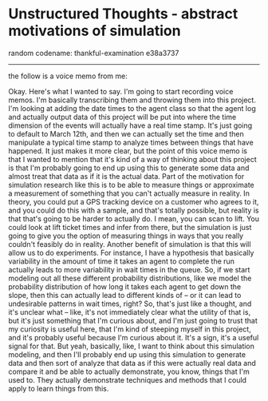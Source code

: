# Unstructured Thoughts - abstract motivations of simulation

random codename: thankful-examination e38a3737

***


the follow is a voice memo from me:


Okay. Here's what I wanted to say. I'm going to start recording voice memos. I'm basically transcribing them and throwing them into this project. I'm looking at adding the date times to the agent class so that the agent log and actually output data of this project will be put into where the time dimension of the events will actually have a real time stamp. It's just going to default to March 12th, and then we can actually set the time and then manipulate a typical time stamp to analyze times between things that have happened. It just makes it more clear, but the point of this voice memo is that I wanted to mention that it's kind of a way of thinking about this project is that I'm probably going to end up using this to generate some data and almost treat that data as if it is the actual data. Part of the motivation for simulation research like this is to be able to measure things or approximate a measurement of something that you can't actually measure in reality. In theory, you could put a GPS tracking device on a customer who agrees to it, and you could do this with a sample, and that's totally possible, but reality is that that's going to be harder to actually do. I mean, you can scan to lift. You could look at lift ticket times and infer from there, but the simulation is just going to give you the option of measuring things in ways that you really couldn't feasibly do in reality. Another benefit of simulation is that this will allow us to do experiments. For instance, I have a hypothesis that basically variability in the amount of time it takes an agent to complete the run actually leads to more variability in wait times in the queue. So, if we start modeling out all these different probability distributions, like we model the probability distribution of how long it takes each agent to get down the slope, then this can actually lead to different kinds of – or it can lead to undesirable patterns in wait times, right? So, that's just like a thought, and it's unclear what – like, it's not immediately clear what the utility of that is, but it's just something that I'm curious about, and I'm just going to trust that my curiosity is useful here, that I'm kind of steeping myself in this project, and it's probably useful because I'm curious about it. It's a sign, it's a useful signal for that. But yeah, basically, like, I want to think about this simulation modeling, and then I'll probably end up using this simulation to generate data and then sort of analyze that data as if this were actually real data and compare it and be able to actually demonstrate, you know, things that I'm used to. They actually demonstrate techniques and methods that I could apply to learn things from this.
